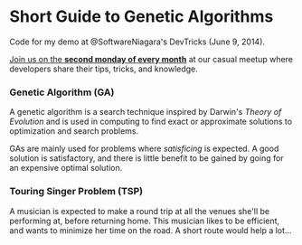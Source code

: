Short Guide to Genetic Algorithms
=================================

Code for my demo at @SoftwareNiagara's DevTricks (June 9, 2014).

[Join us on the **second monday of every month**][devtricks] at our casual
meetup where developers share their tips, tricks, and knowledge.

### Genetic Algorithm (GA)

A genetic algorithm is a search technique inspired by Darwin's *Theory of Evolution*
and is used in computing to find exact or approximate solutions to optimization
and search problems.

GAs are mainly used for problems where *satisficing* is expected. A good
solution is satisfactory, and there is little benefit to be gained by going for
an expensive optimal solution.

### Touring Singer Problem (TSP)

A musician is expected to make a round trip at all the venues she'll be
performing at, before returning home. This musician likes to be efficient, and
wants to minimize her time on the road. A short route would help a lot...


[devtricks]: http://softwareniagara.com/#devtricks
